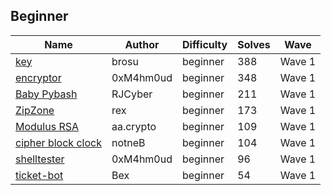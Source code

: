 ## Beginner

| Name                                          | Author    | Difficulty | Solves | Wave   |
| --------------------------------------------- | --------- | ---------- | ------ | ------ |
| [key](key)                                    | brosu     | beginner   | 388    | Wave 1 |
| [encryptor](encryptor)                        | 0xM4hm0ud | beginner   | 348    | Wave 1 |
| [Baby Pybash](Baby%20PyBash/)                 | RJCyber   | beginner   | 211    | Wave 1 |
| [ZipZone](ZipZone)                            | rex       | beginner   | 173    | Wave 1 |
| [Modulus RSA](modulus-rsa)                    | aa.crypto | beginner   | 109    | Wave 1 |
| [cipher block clock](cipher%20block%20clock/) | notneB    | beginner   | 104    | Wave 1 |
| [shelltester](shelltester)                    | 0xM4hm0ud | beginner   | 96     | Wave 1 |
| [ticket-bot](ticket_bot)                      | Bex       | beginner   | 54     | Wave 1 |
